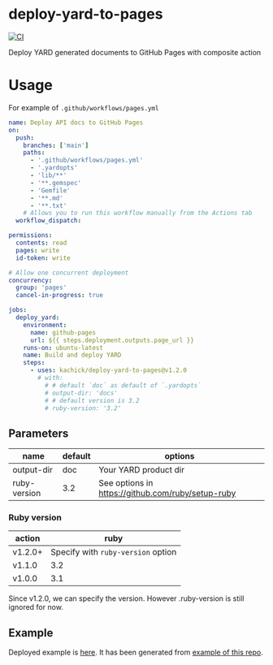 # deploy-yard-to-pages

[![CI](https://github.com/kachick/deploy-yard-to-pages/actions/workflows/validate.yml/badge.svg?branch=main)](https://github.com/kachick/deploy-yard-to-pages/actions/workflows/validate.yml?query=branch%3Amain++)

Deploy YARD generated documents to GitHub Pages with composite action

# Usage

For example of `.github/workflows/pages.yml`

```yaml
name: Deploy API docs to GitHub Pages
on:
  push:
    branches: ['main']
    paths:
      - '.github/workflows/pages.yml'
      - '.yardopts'
      - 'lib/**'
      - '**.gemspec'
      - 'Gemfile'
      - '**.md'
      - '**.txt'
    # Allows you to run this workflow manually from the Actions tab
  workflow_dispatch:

permissions:
  contents: read
  pages: write
  id-token: write

# Allow one concurrent deployment
concurrency:
  group: 'pages'
  cancel-in-progress: true

jobs:
  deploy_yard:
    environment:
      name: github-pages
      url: ${{ steps.deployment.outputs.page_url }}
    runs-on: ubuntu-latest
    name: Build and deploy YARD
    steps:
      - uses: kachick/deploy-yard-to-pages@v1.2.0
        # with:
          # # default `doc` as default of `.yardopts`
          # output-dir: 'docs'
          # # default version is 3.2
          # ruby-version: '3.2'
```

## Parameters

| name         | default | options                                           |
| ------------ | ------- | ------------------------------------------------- |
| output-dir   | doc     | Your YARD product dir                             |
| ruby-version | 3.2     | See options in <https://github.com/ruby/setup-ruby> |

### Ruby version

| action  | ruby                               |
| ------- | ---------------------------------- |
| v1.2.0+ | Specify with `ruby-version` option |
| v1.1.0  | 3.2                                |
| v1.0.0  | 3.1                                |

Since v1.2.0, we can specify the version. However .ruby-version is still ignored for now.

## Example

Deployed example is [here](https://kachick.github.io/deploy-yard-to-pages/). It has been generated from [example of this repo](lib/foobar.rb).
